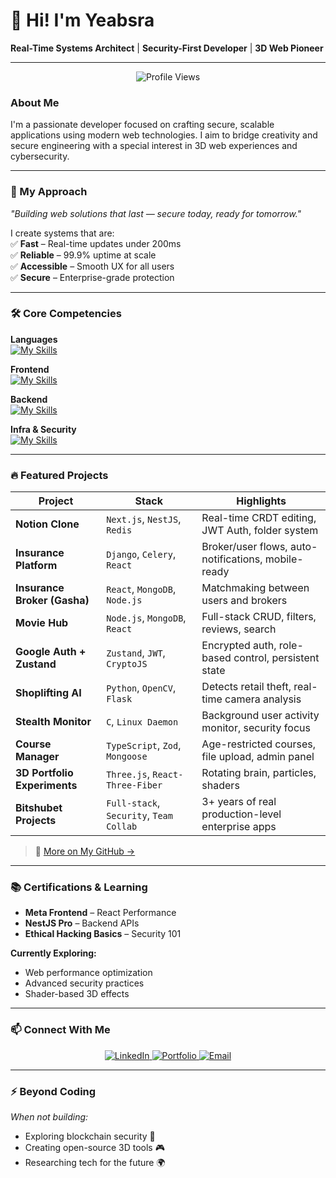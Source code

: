 # 👋 Hi! I'm Yeabsra

**Real-Time Systems Architect** | **Security-First Developer** | **3D Web Pioneer**

---
<div align="center">

![Profile Views](https://komarev.com/ghpvc/?username=CyberStackPro&color=blueviolet&style=flat-square)

</div>

### About Me

I'm a passionate developer focused on crafting secure, scalable applications using modern web technologies. I aim to bridge creativity and secure engineering with a special interest in 3D web experiences and cybersecurity.

---

### 🧠 My Approach 

*"Building web solutions that last — secure today, ready for tomorrow."*  

I create systems that are:  
✅ **Fast** – Real-time updates under 200ms  
✅ **Reliable** – 99.9% uptime at scale  
✅ **Accessible** – Smooth UX for all users  
✅ **Secure** – Enterprise-grade protection  

---

### 🛠️ Core Competencies  
<div align="start">

**Languages**  
[![My Skills](https://skillicons.dev/icons?i=python,js,ts,rust,c)](https://skillicons.dev)

**Frontend**  
[![My Skills](https://skillicons.dev/icons?i=react,nextjs,threejs,tailwind,figma,electron,tauri)](https://skillicons.dev)

**Backend**  
[![My Skills](https://skillicons.dev/icons?i=nestjs,nodejs,django,graphql,redis)](https://skillicons.dev)

**Infra & Security**  
[![My Skills](https://skillicons.dev/icons?i=mongodb,postgres,aws,linux,git,github)](https://skillicons.dev)

</div>

---

### 🔥 Featured Projects

| Project | Stack | Highlights |
|--------|-------|------------|
| **Notion Clone** | `Next.js`, `NestJS`, `Redis` | Real-time CRDT editing, JWT Auth, folder system |
| **Insurance Platform** | `Django`, `Celery`, `React` | Broker/user flows, auto-notifications, mobile-ready |
| **Insurance Broker (Gasha)** | `React`, `MongoDB`, `Node.js` | Matchmaking between users and brokers |
| **Movie Hub** | `Node.js`, `MongoDB`, `React` | Full-stack CRUD, filters, reviews, search |
| **Google Auth + Zustand** | `Zustand`, `JWT`, `CryptoJS` | Encrypted auth, role-based control, persistent state |
| **Shoplifting AI** | `Python`, `OpenCV`, `Flask` | Detects retail theft, real-time camera analysis |
| **Stealth Monitor** | `C`, `Linux Daemon` | Background user activity monitor, security focus |
| **Course Manager** | `TypeScript`, `Zod`, `Mongoose` | Age-restricted courses, file upload, admin panel |
| **3D Portfolio Experiments** | `Three.js`, `React-Three-Fiber` | Rotating brain, particles, shaders |
| **Bitshubet Projects** | `Full-stack`, `Security`, `Team Collab` | 3+ years of real production-level enterprise apps |

> 💼 [More on My GitHub →](https://github.com/CyberStackPro?tab=repositories)

---

### 📚 Certifications & Learning  

- **Meta Frontend** – React Performance  
- **NestJS Pro** – Backend APIs  
- **Ethical Hacking Basics** – Security 101  

**Currently Exploring:**  
- Web performance optimization  
- Advanced security practices  
- Shader-based 3D effects  

---

### 📫 Connect With Me  
<div align="center">

<a href="https://et.linkedin.com/in/yeabsra-gebriel-5b056a240" target="_blank">
  <img src="https://img.shields.io/badge/LinkedIn-0077B5?style=for-the-badge&logo=linkedin&logoColor=white" alt="LinkedIn"/>
</a>
<a href="https://www.yeabsra.com" target="_blank">
  <img src="https://img.shields.io/badge/Portfolio-000000?style=for-the-badge&logo=about.me&logoColor=white" alt="Portfolio"/>
</a>
<a href="mailto:yeabsragebriel@gmail.com">
  <img src="https://img.shields.io/badge/Email-D14836?style=for-the-badge&logo=gmail&logoColor=white" alt="Email"/>
</a>

</div>

---

### ⚡️ Beyond Coding
*When not building:*
- Exploring blockchain security 🔐  
- Creating open-source 3D tools 🎮  
- Researching tech for the future 🌍
